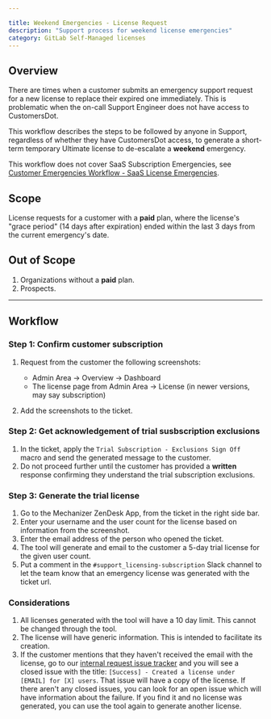 ```yaml
---

title: Weekend Emergencies - License Request
description: "Support process for weekend license emergencies"
category: GitLab Self-Managed licenses
---
```


## Overview

There are times when a customer submits an emergency support request for a new
license to replace their expired one immediately. This is problematic when the
on-call Support Engineer does not have access to CustomersDot.

This workflow describes the steps to be followed by anyone in Support,
regardless of whether they have CustomersDot access, to generate a short-term
temporary Ultimate license to de-escalate a **weekend** emergency.

This workflow does not cover SaaS Subscription Emergencies, see [Customer Emergencies Workflow - SaaS License Emergencies](/handbook/support/workflows/customer_emergencies_workflows#saas-subscription-emergencies).

## Scope

License requests for a customer with a **paid** plan, where the license's "grace period" (14 days after expiration) ended within the last 3 days from the current emergency's date.

## Out of Scope

1. Organizations without a **paid** plan.
1. Prospects.

---

## Workflow

### Step 1: Confirm customer subscription

1. Request from the customer the following screenshots:

    - Admin Area -> Overview -> Dashboard
    - The license page from Admin Area -> License (in newer versions, may say subscription)
1. Add the screenshots to the ticket.

### Step 2: Get acknowledgement of trial susbscription exclusions

1. In the ticket, apply the `Trial Subscription - Exclusions Sign Off` macro and send the generated message to the customer.
1. Do not proceed further until the customer has provided a **written** response confirming they understand the trial subscription exclusions.

### Step 3: Generate the trial license

1. Go to the Mechanizer ZenDesk App, from the ticket in the right side bar.
1. Enter your username and the user count for the license based on information from the screenshot.
1. Enter the email address of the person who opened the ticket.
1. The tool will generate and email to the customer a 5-day trial license for the given user count.
1. Put a comment in the `#support_licensing-subscription` Slack channel to let the team know that an emergency license was generated with the ticket url.

### Considerations

1. All licenses generated with the tool will have a 10 day limit. This cannot be changed through the tool.
1. The license will have generic information. This is intended to facilitate its creation.
1. If the customer mentions that they haven't received the email with the license, go to our
   [internal request issue tracker](https://gitlab.com/gitlab-com/support/internal-requests/-/issues?sort=created_date&state=closed&label_name[]=Mechanizer::Emergency+License+Generation)
   and you will see a closed issue with the title: `[Success] - Created a license
   under [EMAIL] for [X] users`. That issue will have a copy of the license. If
   there aren't any closed issues, you can look for an open issue which will
   have information about the failure. If you find it and no license was
   generated, you can use the tool again to generate another license.
